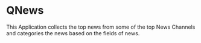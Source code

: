# QNews
This Application collects the top news from some of the top News Channels and categories the news based on the fields of news. 
